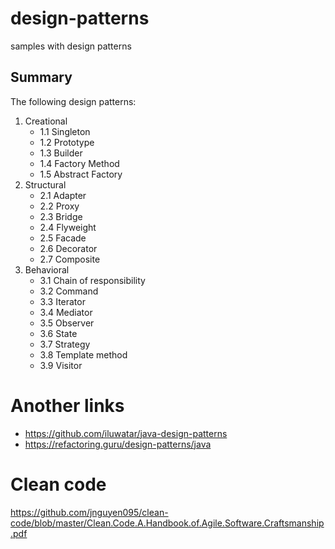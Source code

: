 # design-patterns
samples with design patterns


## Summary 
The following design patterns:
1. Creational
    - 1.1 Singleton
    - 1.2 Prototype
    - 1.3 Builder
    - 1.4 Factory Method
    - 1.5 Abstract Factory
2. Structural
    - 2.1 Adapter
    - 2.2 Proxy
    - 2.3 Bridge
    - 2.4 Flyweight
    - 2.5 Facade
    - 2.6 Decorator 
    - 2.7 Composite
3. Behavioral
    - 3.1 Chain of responsibility
    - 3.2 Command
    - 3.3 Iterator
    - 3.4 Mediator
    - 3.5 Observer
    - 3.6 State
    - 3.7 Strategy
    - 3.8 Template method
    - 3.9 Visitor


# Another links
- https://github.com/iluwatar/java-design-patterns
- https://refactoring.guru/design-patterns/java

# Clean code 
https://github.com/jnguyen095/clean-code/blob/master/Clean.Code.A.Handbook.of.Agile.Software.Craftsmanship.pdf